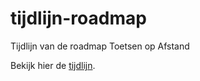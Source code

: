 # tijdlijn-roadmap

Tijdlijn van de roadmap Toetsen op Afstand

Bekijk hier de [tijdlijn](https://werkgroep-toetsen-op-afstand.github.io/tijdlijn-roadmap/timeline.html).
